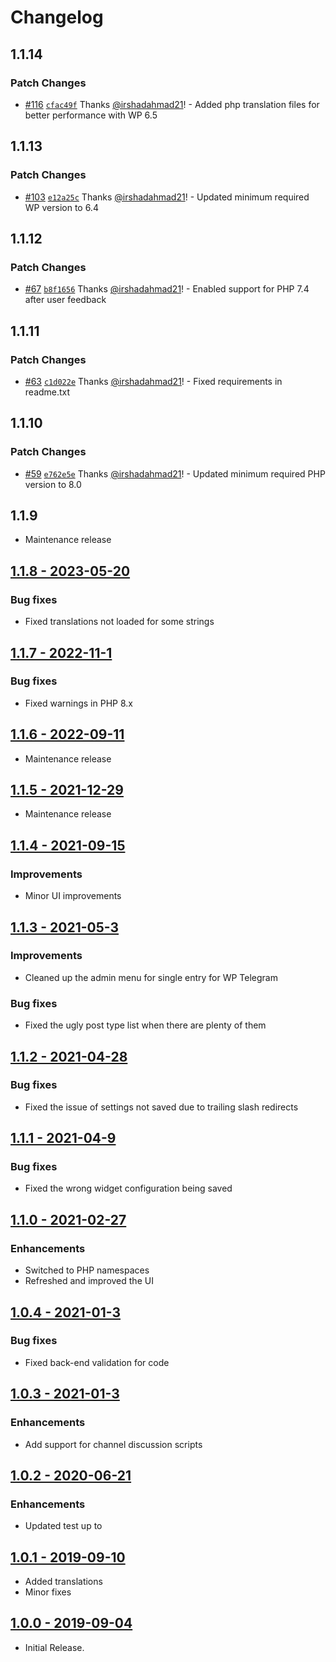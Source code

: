# Changelog

## 1.1.14

### Patch Changes

- [#116](https://github.com/wpsocio/wp-projects/pull/116) [`cfac49f`](https://github.com/wpsocio/wp-projects/commit/cfac49f19a2c8783782ba2d4229d5bf2a742ba11) Thanks [@irshadahmad21](https://github.com/irshadahmad21)! - Added php translation files for better performance with WP 6.5

## 1.1.13

### Patch Changes

- [#103](https://github.com/wpsocio/wp-projects/pull/103) [`e12a25c`](https://github.com/wpsocio/wp-projects/commit/e12a25caf8ead7065b256d58aa74b64cc35cc947) Thanks [@irshadahmad21](https://github.com/irshadahmad21)! - Updated minimum required WP version to 6.4

## 1.1.12

### Patch Changes

- [#67](https://github.com/wpsocio/wp-projects/pull/67) [`b8f1656`](https://github.com/wpsocio/wp-projects/commit/b8f16563634166ece8f62c2dc1eb77c4af1e4cdf) Thanks [@irshadahmad21](https://github.com/irshadahmad21)! - Enabled support for PHP 7.4 after user feedback

## 1.1.11

### Patch Changes

- [#63](https://github.com/wpsocio/wp-projects/pull/63) [`c1d022e`](https://github.com/wpsocio/wp-projects/commit/c1d022eefc2341bfd5cd6b9dcfe56641f0f5a874) Thanks [@irshadahmad21](https://github.com/irshadahmad21)! - Fixed requirements in readme.txt

## 1.1.10

### Patch Changes

- [#59](https://github.com/wpsocio/wp-projects/pull/59) [`e762e5e`](https://github.com/wpsocio/wp-projects/commit/e762e5e418b927eb7569efb7e9cff126e022a5c7) Thanks [@irshadahmad21](https://github.com/irshadahmad21)! - Updated minimum required PHP version to 8.0

## 1.1.9

- Maintenance release

## [1.1.8 - 2023-05-20](https://github.com/wpsocio/wptelegram-comments/releases/tag/v1.1.8)

### Bug fixes

- Fixed translations not loaded for some strings

## [1.1.7 - 2022-11-1](https://github.com/wpsocio/wptelegram-comments/releases/tag/v1.1.7)

### Bug fixes

- Fixed warnings in PHP 8.x

## [1.1.6 - 2022-09-11](https://github.com/wpsocio/wptelegram-comments/releases/tag/v1.1.6)

- Maintenance release

## [1.1.5 - 2021-12-29](https://github.com/wpsocio/wptelegram-comments/releases/tag/v1.1.5)

- Maintenance release

## [1.1.4 - 2021-09-15](https://github.com/wpsocio/wptelegram-comments/releases/tag/v1.1.4)

### Improvements

- Minor UI improvements

## [1.1.3 - 2021-05-3](https://github.com/wpsocio/wptelegram-comments/releases/tag/v1.1.3)

### Improvements

- Cleaned up the admin menu for single entry for WP Telegram

### Bug fixes

- Fixed the ugly post type list when there are plenty of them

## [1.1.2 - 2021-04-28](https://github.com/wpsocio/wptelegram-comments/releases/tag/v1.1.2)

### Bug fixes

- Fixed the issue of settings not saved due to trailing slash redirects

## [1.1.1 - 2021-04-9](https://github.com/wpsocio/wptelegram-comments/releases/tag/v1.1.1)

### Bug fixes

- Fixed the wrong widget configuration being saved

## [1.1.0 - 2021-02-27](https://github.com/wpsocio/wptelegram-comments/releases/tag/v1.1.0)

### Enhancements

- Switched to PHP namespaces
- Refreshed and improved the UI

## [1.0.4 - 2021-01-3](https://github.com/wpsocio/wptelegram-comments/releases/tag/v1.0.4)

### Bug fixes

- Fixed back-end validation for code

## [1.0.3 - 2021-01-3](https://github.com/wpsocio/wptelegram-comments/releases/tag/v1.0.3)

### Enhancements

- Add support for channel discussion scripts

## [1.0.2 - 2020-06-21](https://github.com/wpsocio/wptelegram-comments/releases/tag/v1.0.2)

### Enhancements

- Updated test up to

## [1.0.1 - 2019-09-10](https://github.com/wpsocio/wptelegram-comments/releases/tag/v1.0.1)

- Added translations
- Minor fixes

## [1.0.0 - 2019-09-04](https://github.com/wpsocio/wptelegram-comments/releases/tag/v1.0.0)

- Initial Release.
